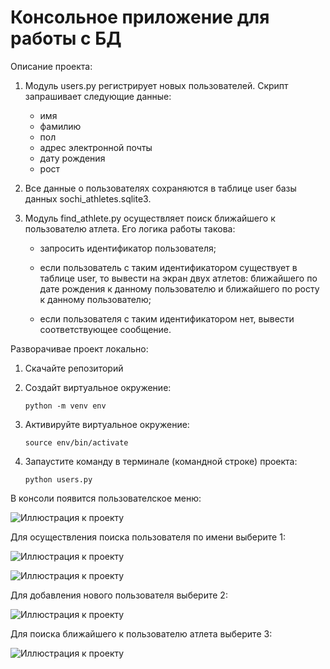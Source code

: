 # Консольное приложение для работы с БД

Описание проекта:

1. Модуль users.py регистрирует новых пользователей. Скрипт запрашивает следующие данные:

   - имя
   - фамилию
   - пол
   - адрес электронной почты
   - дату рождения
   - рост
   
2. Все данные о пользователях сохраняются в таблице user базы данных sochi_athletes.sqlite3.

3. Модуль find_athlete.py осуществляет поиск ближайшего к пользователю атлета. Его логика работы такова:

   - запросить идентификатор пользователя;
   
   - если пользователь с таким идентификатором существует в таблице user, то вывести на экран двух атлетов: 
     ближайшего по дате рождения к данному пользователю и ближайшего по росту к данному пользователю;
     
   - если пользователя с таким идентификатором нет, вывести соответствующее сообщение.


Разворачивае проект локально:

1. Скачайте репозиторий

2. Создайт виртуальное окружение:

       python -m venv env

3. Активируйте виртуальное окружение:

       source env/bin/activate

2. Запаустите команду в терминале (командной строке) проекта:

       python users.py

В консоли появится пользователское меню:

![Иллюстрация к проекту](https://github.com/AlenaPliusnina/Users_athletes_DataBase_B_4.12/blob/master/screenshots/screen_1.png)

Для осуществления поиска пользователя по имени выберите 1:

![Иллюстрация к проекту](https://github.com/AlenaPliusnina/Users_athletes_DataBase_B_4.12/blob/master/screenshots/screen_2.png)

![Иллюстрация к проекту](https://github.com/AlenaPliusnina/Users_athletes_DataBase_B_4.12/blob/master/screenshots/screen_3.png)

Для добавления нового пользователя выберите 2:

![Иллюстрация к проекту](https://github.com/AlenaPliusnina/Users_athletes_DataBase_B_4.12/blob/master/screenshots/screen_5.png)

Для поиска ближайшего к пользователю атлета выберите 3:

![Иллюстрация к проекту](https://github.com/AlenaPliusnina/Users_athletes_DataBase_B_4.12/blob/master/screenshots/screen_4.png)

